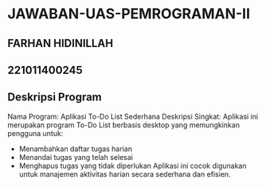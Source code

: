 # JAWABAN-UAS-PEMROGRAMAN-II

## FARHAN HIDINILLAH
## 221011400245
## Deskripsi Program
Nama Program: Aplikasi To-Do List Sederhana
Deskripsi Singkat:
Aplikasi ini merupakan program To-Do List berbasis desktop yang memungkinkan pengguna untuk:
- Menambahkan daftar tugas harian
- Menandai tugas yang telah selesai
- Menghapus tugas yang tidak diperlukan
Aplikasi ini cocok digunakan untuk manajemen aktivitas harian secara sederhana dan efisien.
